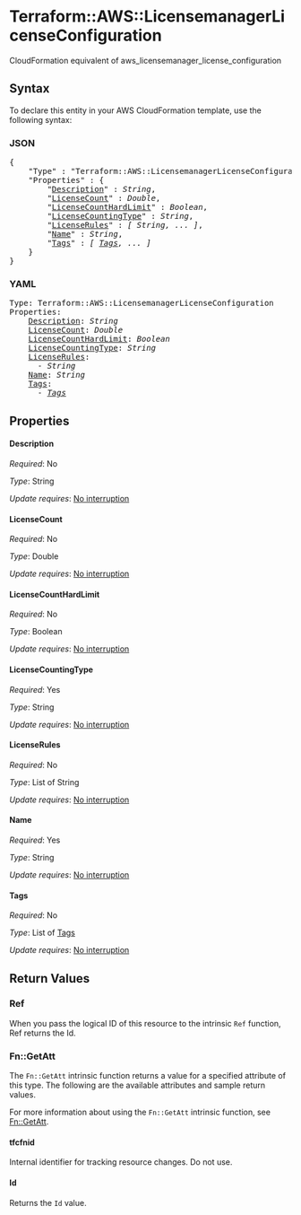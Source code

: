 # Terraform::AWS::LicensemanagerLicenseConfiguration

CloudFormation equivalent of aws_licensemanager_license_configuration

## Syntax

To declare this entity in your AWS CloudFormation template, use the following syntax:

### JSON

<pre>
{
    "Type" : "Terraform::AWS::LicensemanagerLicenseConfiguration",
    "Properties" : {
        "<a href="#description" title="Description">Description</a>" : <i>String</i>,
        "<a href="#licensecount" title="LicenseCount">LicenseCount</a>" : <i>Double</i>,
        "<a href="#licensecounthardlimit" title="LicenseCountHardLimit">LicenseCountHardLimit</a>" : <i>Boolean</i>,
        "<a href="#licensecountingtype" title="LicenseCountingType">LicenseCountingType</a>" : <i>String</i>,
        "<a href="#licenserules" title="LicenseRules">LicenseRules</a>" : <i>[ String, ... ]</i>,
        "<a href="#name" title="Name">Name</a>" : <i>String</i>,
        "<a href="#tags" title="Tags">Tags</a>" : <i>[ <a href="tags.md">Tags</a>, ... ]</i>
    }
}
</pre>

### YAML

<pre>
Type: Terraform::AWS::LicensemanagerLicenseConfiguration
Properties:
    <a href="#description" title="Description">Description</a>: <i>String</i>
    <a href="#licensecount" title="LicenseCount">LicenseCount</a>: <i>Double</i>
    <a href="#licensecounthardlimit" title="LicenseCountHardLimit">LicenseCountHardLimit</a>: <i>Boolean</i>
    <a href="#licensecountingtype" title="LicenseCountingType">LicenseCountingType</a>: <i>String</i>
    <a href="#licenserules" title="LicenseRules">LicenseRules</a>: <i>
      - String</i>
    <a href="#name" title="Name">Name</a>: <i>String</i>
    <a href="#tags" title="Tags">Tags</a>: <i>
      - <a href="tags.md">Tags</a></i>
</pre>

## Properties

#### Description

_Required_: No

_Type_: String

_Update requires_: [No interruption](https://docs.aws.amazon.com/AWSCloudFormation/latest/UserGuide/using-cfn-updating-stacks-update-behaviors.html#update-no-interrupt)

#### LicenseCount

_Required_: No

_Type_: Double

_Update requires_: [No interruption](https://docs.aws.amazon.com/AWSCloudFormation/latest/UserGuide/using-cfn-updating-stacks-update-behaviors.html#update-no-interrupt)

#### LicenseCountHardLimit

_Required_: No

_Type_: Boolean

_Update requires_: [No interruption](https://docs.aws.amazon.com/AWSCloudFormation/latest/UserGuide/using-cfn-updating-stacks-update-behaviors.html#update-no-interrupt)

#### LicenseCountingType

_Required_: Yes

_Type_: String

_Update requires_: [No interruption](https://docs.aws.amazon.com/AWSCloudFormation/latest/UserGuide/using-cfn-updating-stacks-update-behaviors.html#update-no-interrupt)

#### LicenseRules

_Required_: No

_Type_: List of String

_Update requires_: [No interruption](https://docs.aws.amazon.com/AWSCloudFormation/latest/UserGuide/using-cfn-updating-stacks-update-behaviors.html#update-no-interrupt)

#### Name

_Required_: Yes

_Type_: String

_Update requires_: [No interruption](https://docs.aws.amazon.com/AWSCloudFormation/latest/UserGuide/using-cfn-updating-stacks-update-behaviors.html#update-no-interrupt)

#### Tags

_Required_: No

_Type_: List of <a href="tags.md">Tags</a>

_Update requires_: [No interruption](https://docs.aws.amazon.com/AWSCloudFormation/latest/UserGuide/using-cfn-updating-stacks-update-behaviors.html#update-no-interrupt)

## Return Values

### Ref

When you pass the logical ID of this resource to the intrinsic `Ref` function, Ref returns the Id.

### Fn::GetAtt

The `Fn::GetAtt` intrinsic function returns a value for a specified attribute of this type. The following are the available attributes and sample return values.

For more information about using the `Fn::GetAtt` intrinsic function, see [Fn::GetAtt](https://docs.aws.amazon.com/AWSCloudFormation/latest/UserGuide/intrinsic-function-reference-getatt.html).

#### tfcfnid

Internal identifier for tracking resource changes. Do not use.

#### Id

Returns the <code>Id</code> value.

